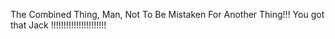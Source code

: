 The Combined Thing, Man, Not To Be Mistaken For Another Thing!!! You got that Jack !!!!!!!!!!!!!!!!!!!!!!
